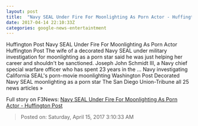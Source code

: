 ```yaml
---
layout: post
title:  "Navy SEAL Under Fire For Moonlighting As Porn Actor - Huffington Post"
date: 2017-04-14 22:10:33Z
categories: google-news-entertaintment
---
```


Huffington Post Navy SEAL Under Fire For Moonlighting As Porn Actor Huffington Post The wife of a decorated Navy SEAL under military investigation for moonlighting as a porn star said he was just helping her career and shouldn't be sanctioned. Joseph John Schmidt III, a Navy chief special warfare officer who has spent 23 years in the ... Navy investigating California SEAL's porn-movie moonlighting Washington Post Decorated Navy SEAL moonlighting as a porn star The San Diego Union-Tribune all 25 news articles »


Full story on F3News: [Navy SEAL Under Fire For Moonlighting As Porn Actor - Huffington Post](http://www.f3nws.com/n/dfDKnH)

> Posted on: Saturday, April 15, 2017 3:10:33 AM
